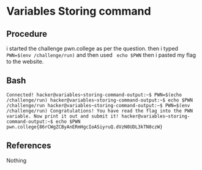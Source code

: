 # Variables Storing command

## Procedure
i started the challenge pwn.college
as per the question.
then i typed `PWN=$(env /challenge/run)`
and then used ` echo $PWN`
then i pasted my flag to the website.

## Bash
`Connected!
hacker@variables~storing-command-output:~$ PWN=$(echo /challenge/run)
hacker@variables~storing-command-output:~$ echo $PWN
/challenge/run
hacker@variables~storing-command-output:~$ PWN=$(env /challenge/run)
Congratulations! You have read the flag into the PWN variable. Now print it out
and submit it!
hacker@variables~storing-command-output:~$ echo $PWN
pwn.college{86rCWgZCByAnERmHgcIoASiyruQ.dVzN0UDL3kTN0czW}`

## References
Nothing
